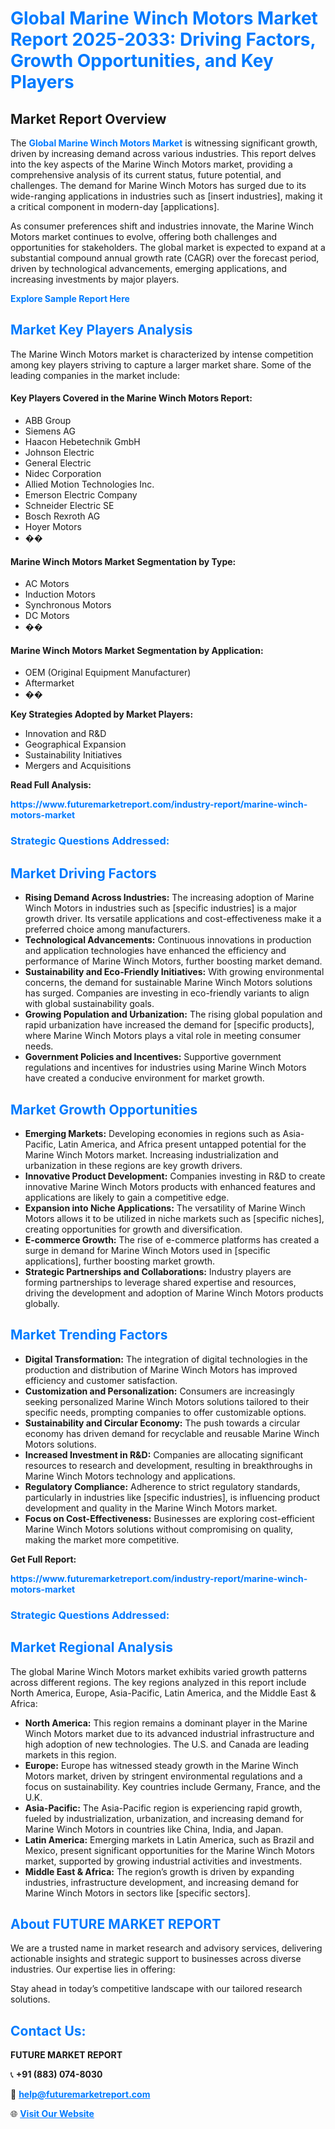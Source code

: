 <h1 style="color: #007BFF;">Global Marine Winch Motors Market Report 2025-2033: Driving Factors, Growth Opportunities, and Key Players</h1>

<section id="overview">
<h2>Market Report Overview</h2>
<p>The <a href="https://www.futuremarketreport.com/industry-report/marine-winch-motors-market" style="color: #007BFF; text-decoration: none;"><strong>Global Marine Winch Motors Market</strong></a> is witnessing significant growth, driven by increasing demand across various industries. This report delves into the key aspects of the Marine Winch Motors market, providing a comprehensive analysis of its current status, future potential, and challenges. The demand for Marine Winch Motors has surged due to its wide-ranging applications in industries such as [insert industries], making it a critical component in modern-day [applications].</p>
<p>As consumer preferences shift and industries innovate, the Marine Winch Motors market continues to evolve, offering both challenges and opportunities for stakeholders. The global market is expected to expand at a substantial compound annual growth rate (CAGR) over the forecast period, driven by technological advancements, emerging applications, and increasing investments by major players.</p>
</section>

<section id="overview">
<p><a href="https://www.futuremarketreport.com/request-sample/reportId=118287" style="color: #007BFF; text-decoration: none;"><strong>Explore Sample Report Here</strong></a></p>
</section>

<section id="key-players">
<h2 style="color: #007BFF;">Market Key Players Analysis</h2>
<p>The Marine Winch Motors market is characterized by intense competition among key players striving to capture a larger market share. Some of the leading companies in the market include:</p>
<h4>Key Players Covered in the Marine Winch Motors Report:</h4>
<ul><li>ABB Group</li><li>Siemens AG</li><li>Haacon Hebetechnik GmbH</li><li>Johnson Electric</li><li>General Electric</li><li>Nidec Corporation</li><li>Allied Motion Technologies Inc.</li><li>Emerson Electric Company</li><li>Schneider Electric SE</li><li>Bosch Rexroth AG</li><li>Hoyer Motors</li><li>��</li></ul>
<h4>Marine Winch Motors Market Segmentation by Type:</h4>
<ul><li>AC Motors</li><li>Induction Motors</li><li>Synchronous Motors</li><li>DC Motors</li><li>��</li></ul>

<h4>Marine Winch Motors Market Segmentation by Application:</h4>
<ul><li>OEM (Original Equipment Manufacturer)</li><li>Aftermarket</li><li>��</li></ul>
<p><strong>Key Strategies Adopted by Market Players:</strong></p>
<ul>
<li>Innovation and R&D</li>
<li>Geographical Expansion</li>
<li>Sustainability Initiatives</li>
<li>Mergers and Acquisitions</li>
</ul>
</section>

<section>
<p><strong>Read Full Analysis: </strong></p><a href="https://www.futuremarketreport.com/industry-report/marine-winch-motors-market" style="color: #007BFF; text-decoration: none;"><strong>https://www.futuremarketreport.com/industry-report/marine-winch-motors-market</strong></a>
<h3 style="color: #007BFF;">Strategic Questions Addressed:</h3>
</section>

<section id="driving-factors">
<h2 style="color: #007BFF;">Market Driving Factors</h2>
<ul>
<li><strong>Rising Demand Across Industries:</strong> The increasing adoption of Marine Winch Motors in industries such as [specific industries] is a major growth driver. Its versatile applications and cost-effectiveness make it a preferred choice among manufacturers.</li>
<li><strong>Technological Advancements:</strong> Continuous innovations in production and application technologies have enhanced the efficiency and performance of Marine Winch Motors, further boosting market demand.</li>
<li><strong>Sustainability and Eco-Friendly Initiatives:</strong> With growing environmental concerns, the demand for sustainable Marine Winch Motors solutions has surged. Companies are investing in eco-friendly variants to align with global sustainability goals.</li>
<li><strong>Growing Population and Urbanization:</strong> The rising global population and rapid urbanization have increased the demand for [specific products], where Marine Winch Motors plays a vital role in meeting consumer needs.</li>
<li><strong>Government Policies and Incentives:</strong> Supportive government regulations and incentives for industries using Marine Winch Motors have created a conducive environment for market growth.</li>
</ul>
</section>

<section id="growth-opportunities">
<h2 style="color: #007BFF;">Market Growth Opportunities</h2>
<ul>
<li><strong>Emerging Markets:</strong> Developing economies in regions such as Asia-Pacific, Latin America, and Africa present untapped potential for the Marine Winch Motors market. Increasing industrialization and urbanization in these regions are key growth drivers.</li>
<li><strong>Innovative Product Development:</strong> Companies investing in R&D to create innovative Marine Winch Motors products with enhanced features and applications are likely to gain a competitive edge.</li>
<li><strong>Expansion into Niche Applications:</strong> The versatility of Marine Winch Motors allows it to be utilized in niche markets such as [specific niches], creating opportunities for growth and diversification.</li>
<li><strong>E-commerce Growth:</strong> The rise of e-commerce platforms has created a surge in demand for Marine Winch Motors used in [specific applications], further boosting market growth.</li>
<li><strong>Strategic Partnerships and Collaborations:</strong> Industry players are forming partnerships to leverage shared expertise and resources, driving the development and adoption of Marine Winch Motors products globally.</li>
</ul>
</section>

<section id="trending-factors">
<h2 style="color: #007BFF;">Market Trending Factors</h2>
<ul>
<li><strong>Digital Transformation:</strong> The integration of digital technologies in the production and distribution of Marine Winch Motors has improved efficiency and customer satisfaction.</li>
<li><strong>Customization and Personalization:</strong> Consumers are increasingly seeking personalized Marine Winch Motors solutions tailored to their specific needs, prompting companies to offer customizable options.</li>
<li><strong>Sustainability and Circular Economy:</strong> The push towards a circular economy has driven demand for recyclable and reusable Marine Winch Motors solutions.</li>
<li><strong>Increased Investment in R&D:</strong> Companies are allocating significant resources to research and development, resulting in breakthroughs in Marine Winch Motors technology and applications.</li>
<li><strong>Regulatory Compliance:</strong> Adherence to strict regulatory standards, particularly in industries like [specific industries], is influencing product development and quality in the Marine Winch Motors market.</li>
<li><strong>Focus on Cost-Effectiveness:</strong> Businesses are exploring cost-efficient Marine Winch Motors solutions without compromising on quality, making the market more competitive.</li>
</ul>
</section>

<section>
<p><strong>Get Full Report: </strong></p><a href="https://www.futuremarketreport.com/industry-report/marine-winch-motors-market" style="color: #007BFF; text-decoration: none;"><strong>https://www.futuremarketreport.com/industry-report/marine-winch-motors-market</strong></a>
<h3 style="color: #007BFF;">Strategic Questions Addressed:</h3>
</section>


<section id="regional-analysis">
<h2 style="color: #007BFF;">Market Regional Analysis</h2>
<p>The global Marine Winch Motors market exhibits varied growth patterns across different regions. The key regions analyzed in this report include North America, Europe, Asia-Pacific, Latin America, and the Middle East & Africa:</p>
<ul>
<li><strong>North America:</strong> This region remains a dominant player in the Marine Winch Motors market due to its advanced industrial infrastructure and high adoption of new technologies. The U.S. and Canada are leading markets in this region.</li>
<li><strong>Europe:</strong> Europe has witnessed steady growth in the Marine Winch Motors market, driven by stringent environmental regulations and a focus on sustainability. Key countries include Germany, France, and the U.K.</li>
<li><strong>Asia-Pacific:</strong> The Asia-Pacific region is experiencing rapid growth, fueled by industrialization, urbanization, and increasing demand for Marine Winch Motors in countries like China, India, and Japan.</li>
<li><strong>Latin America:</strong> Emerging markets in Latin America, such as Brazil and Mexico, present significant opportunities for the Marine Winch Motors market, supported by growing industrial activities and investments.</li>
<li><strong>Middle East & Africa:</strong> The region’s growth is driven by expanding industries, infrastructure development, and increasing demand for Marine Winch Motors in sectors like [specific sectors].</li>
</ul>
</section>

<footer>
<h2 style="color: #007BFF;">About FUTURE MARKET REPORT</h2>
<p>We are a trusted name in market research and advisory services, delivering actionable insights and strategic support to businesses across diverse industries. Our expertise lies in offering:</p>

<p>Stay ahead in today’s competitive landscape with our tailored research solutions.</p>

<h2 style="color: #007BFF;">Contact Us:</h2>
<p><strong>FUTURE MARKET REPORT</strong></p>
<p>📞 <strong>+91 (883) 074-8030</strong></p>
<p>📧 <strong><a href="mailto:help@futuremarketreport.com" style="color: #007BFF;">help@futuremarketreport.com</a></strong></p>
<p>🌐 <strong><a href="https://www.futuremarketreport.com/" style="color: #007BFF;">Visit Our Website</a></strong></p>
</footer>